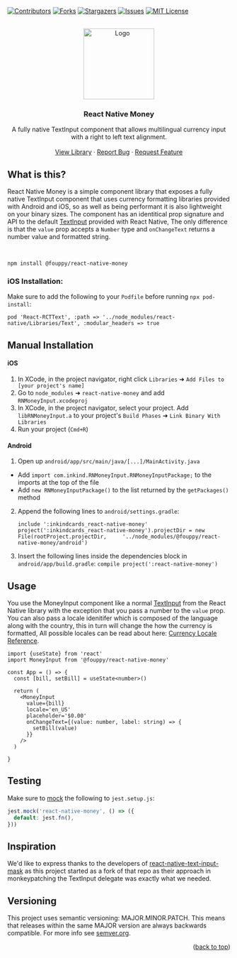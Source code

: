 <div id="top"></div>

<!-- PROJECT SHIELDS -->
<!--
*** I'm using markdown "reference style" links for readability.
*** Reference links are enclosed in brackets [ ] instead of parentheses ( ).
*** See the bottom of this document for the declaration of the reference variables
*** for contributors-url, forks-url, etc. This is an optional, concise syntax you may use.
*** https://www.markdownguide.org/basic-syntax/#reference-style-links
-->

[![Contributors][contributors-shield]][contributors-url]
[![Forks][forks-shield]][forks-url]
[![Stargazers][stars-shield]][stars-url]
[![Issues][issues-shield]][issues-url]
[![MIT License][license-shield]][license-url]

<!-- PROJECT LOGO -->
<br />
<div align="center">
  <a href="https://github.com/fouppy/react-native-money">
    <img src="logo.png" alt="Logo" width="160px">
  </a>

  <h3 align="center">React Native Money</h3>
  <p align="center">
    A fully native TextInput component that allows multilingual currency input <br />with a right to left text alignment.
    <br /><br />
    <a href="https://www.npmjs.com/package/@fouppy/react-native-money">View Library</a>
    ·
    <a href="https://github.com/fouppy/react-native-money/issues">Report Bug</a>
    ·
    <a href="https://github.com/fouppy/react-native-money/issues">Request Feature</a>
  </p>
</div>

## What is this?

React Native Money is a simple component library that exposes a fully native TextInput component that uses currency formatting libraries provided with Android and iOS,
so as well as being performant it is also lightweight on your binary sizes. The component has an identitical prop signature and API to the default [TextInput](https://reactnative.dev/docs/textinput) provided
with React Native, The only difference is that the `value` prop accepts a `Number` type and `onChangeText` returns a number value and formatted string.

<br />

```
npm install @fouppy/react-native-money
```

### iOS Installation:

Make sure to add the following to your `Podfile` before running `npx pod-install`:

```
pod 'React-RCTText', :path => '../node_modules/react-native/Libraries/Text', :modular_headers => true
```

## Manual Installation

#### iOS

1. In XCode, in the project navigator, right click `Libraries` ➜ `Add Files to [your project's name]`
2. Go to `node_modules` ➜ `react-native-money` and add `RNMoneyInput.xcodeproj`
3. In XCode, in the project navigator, select your project. Add `libRNMoneyInput.a` to your project's `Build Phases` ➜ `Link Binary With Libraries`
4. Run your project (`Cmd+R`)

#### Android

1. Open up `android/app/src/main/java/[...]/MainActivity.java`

- Add `import com.inkind.RNMoneyInput.RNMoneyInputPackage;` to the imports at the top of the file
- Add `new RNMoneyInputPackage()` to the list returned by the `getPackages()` method

2. Append the following lines to `android/settings.gradle`:
   ```
   include ':inkindcards_react-native-money'
   project(':inkindcards_react-native-money').projectDir = new File(rootProject.projectDir, 	'../node_modules/@fouppy/react-native-money/android')
   ```
3. Insert the following lines inside the dependencies block in `android/app/build.gradle`:
`
    compile project(':react-native-money')
  	`
</details>

## Usage

You use the MoneyInput component like a normal [TextInput](https://reactnative.dev/docs/textinput) from the React Native library with the exception that you pass a number to the `value` prop.
You can also pass a locale idenitifer which is composed of the language along with the country, this in turn will change the how the currency is formatted, All possible locales can be read about here: [Currency Locale Reference](https://docs.oracle.com/cd/E23824_01/html/E26033/glset.html).

```
import {useState} from 'react'
import MoneyInput from '@fouppy/react-native-money'

const App = () => {
  const [bill, setBill] = useState<number>()

  return (
    <MoneyInput
      value={bill}
      locale='en_US'
      placeholder='$0.00'
      onChangeText={(value: number, label: string) => {
        setBill(value)
      }}
    />
  )

}

```

## Testing

Make sure to [mock](https://jestjs.io/docs/en/manual-mocks#mocking-node-modules) the following to `jest.setup.js`:

```javascript
jest.mock('react-native-money', () => ({
  default: jest.fn(),
}))
```

## Inspiration

We'd like to express thanks to the developers of [react-native-text-input-mask](https://github.com/react-native-text-input-mask/react-native-text-input-mask) as this project started as a fork of that repo
as their approach in monkeypatching the TextInput delegate was exactly what we needed.

## Versioning

This project uses semantic versioning: MAJOR.MINOR.PATCH.
This means that releases within the same MAJOR version are always backwards compatible. For more info see [semver.org](http://semver.org/).

<p align="right">(<a href="#top">back to top</a>)</p>

<!-- MARKDOWN LINKS & IMAGES -->
<!-- https://www.markdownguide.org/basic-syntax/#reference-style-links -->

[contributors-shield]: https://img.shields.io/github/contributors/fouppy/react-native-money.svg?style=for-the-badge
[contributors-url]: https://github.com/fouppy/react-native-money/graphs/contributors
[forks-shield]: https://img.shields.io/github/forks/fouppy/react-native-money.svg?style=for-the-badge
[forks-url]: https://github.com/fouppy/react-native-money/network/members
[stars-shield]: https://img.shields.io/github/stars/fouppy/react-native-money.svg?style=for-the-badge
[stars-url]: https://github.com/fouppy/react-native-money/stargazers
[issues-shield]: https://img.shields.io/github/issues/fouppy/react-native-money.svg?style=for-the-badge
[issues-url]: https://github.com/fouppy/react-native-money/issues
[license-shield]: https://img.shields.io/github/license/fouppy/react-native-money.svg?style=for-the-badge
[license-url]: https://github.com/fouppy/react-native-money/blob/master/LICENSE
